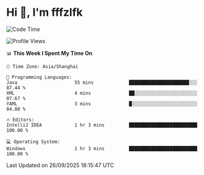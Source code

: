 # Hi 👋, I'm fffzlfk

<!--START_SECTION:waka-->
![Code Time](http://img.shields.io/badge/Code%20Time-1%2C377%20hrs%2020%20mins-blue)

![Profile Views](http://img.shields.io/badge/Profile%20Views-0-blue)

📊 **This Week I Spent My Time On** 

```text
🕑︎ Time Zone: Asia/Shanghai

💬 Programming Languages: 
Java                     55 mins             ██████████████████████░░░   87.44 % 
XML                      4 mins              ██░░░░░░░░░░░░░░░░░░░░░░░   07.67 % 
YAML                     3 mins              █░░░░░░░░░░░░░░░░░░░░░░░░   04.88 % 

🔥 Editors: 
IntelliJ IDEA            1 hr 3 mins         █████████████████████████   100.00 % 

💻 Operating System: 
Windows                  1 hr 3 mins         █████████████████████████   100.00 % 
```


 Last Updated on 26/09/2025 18:15:47 UTC
<!--END_SECTION:waka-->
